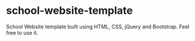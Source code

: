 # school-website-template
School Website template built using HTML, CSS, jQuery and Bootstrap.
Feel free to use it.
